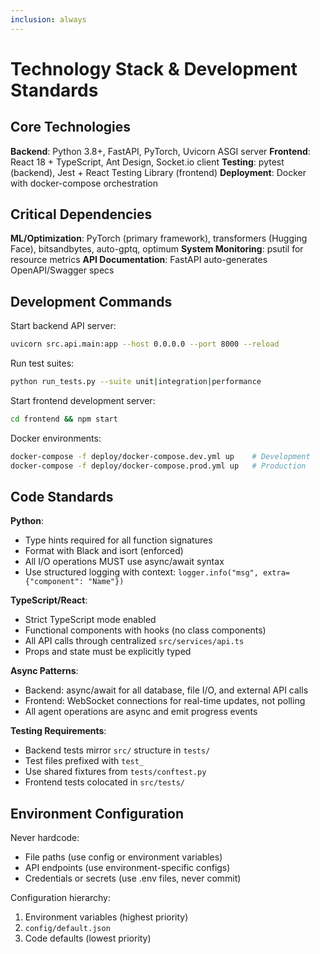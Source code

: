 ```yaml
---
inclusion: always
---
```


# Technology Stack & Development Standards

## Core Technologies

**Backend**: Python 3.8+, FastAPI, PyTorch, Uvicorn ASGI server
**Frontend**: React 18 + TypeScript, Ant Design, Socket.io client
**Testing**: pytest (backend), Jest + React Testing Library (frontend)
**Deployment**: Docker with docker-compose orchestration

## Critical Dependencies

**ML/Optimization**: PyTorch (primary framework), transformers (Hugging Face), bitsandbytes, auto-gptq, optimum
**System Monitoring**: psutil for resource metrics
**API Documentation**: FastAPI auto-generates OpenAPI/Swagger specs

## Development Commands

Start backend API server:
```bash
uvicorn src.api.main:app --host 0.0.0.0 --port 8000 --reload
```

Run test suites:
```bash
python run_tests.py --suite unit|integration|performance
```

Start frontend development server:
```bash
cd frontend && npm start
```

Docker environments:
```bash
docker-compose -f deploy/docker-compose.dev.yml up    # Development
docker-compose -f deploy/docker-compose.prod.yml up   # Production
```

## Code Standards

**Python**:
- Type hints required for all function signatures
- Format with Black and isort (enforced)
- All I/O operations MUST use async/await syntax
- Use structured logging with context: `logger.info("msg", extra={"component": "Name"})`

**TypeScript/React**:
- Strict TypeScript mode enabled
- Functional components with hooks (no class components)
- All API calls through centralized `src/services/api.ts`
- Props and state must be explicitly typed

**Async Patterns**:
- Backend: async/await for all database, file I/O, and external API calls
- Frontend: WebSocket connections for real-time updates, not polling
- All agent operations are async and emit progress events

**Testing Requirements**:
- Backend tests mirror `src/` structure in `tests/`
- Test files prefixed with `test_`
- Use shared fixtures from `tests/conftest.py`
- Frontend tests colocated in `src/tests/`

## Environment Configuration

Never hardcode:
- File paths (use config or environment variables)
- API endpoints (use environment-specific configs)
- Credentials or secrets (use .env files, never commit)

Configuration hierarchy:
1. Environment variables (highest priority)
2. `config/default.json`
3. Code defaults (lowest priority)